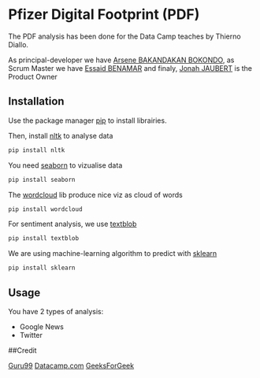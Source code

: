 # Pfizer Digital Footprint (PDF)
The PDF analysis has been done for the Data Camp teaches by Thierno Diallo.

As principal-developer we have [Arsene BAKANDAKAN BOKONDO](https://www.linkedin.com/in/ars%C3%A8ne-bakandakan/), 
as Scrum Master we have [Essaid BENAMAR](https://www.linkedin.com/in/essaid-benamar/) and finaly, [Jonah JAUBERT](https://www.linkedin.com/in/jonah-jaubert/) is the Product Owner

## Installation

Use the package manager [pip](https://pip.pypa.io/en/stable/) to install librairies.

Then, install [nltk](https://www.nltk.org/install.html) to analyse data
```bash
pip install nltk
```
You need [seaborn](https://seaborn.pydata.org/installing.html) to vizualise data
```bash
pip install seaborn
```
The [wordcloud](https://pypi.org/project/wordcloud/) lib produce nice viz as cloud of words
```bash
pip install wordcloud
```
For sentiment analysis, we use [textblob](https://textblob.readthedocs.io/en/dev/install.html)
```bash
pip install textblob
```
We are using machine-learning algorithm to predict with [sklearn](https://scikit-learn.org/stable/install.html)
```bash
pip install sklearn
```
## Usage

You have 2 types of analysis:
- Google News
- Twitter 

##Credit

[Guru99](https://www.guru99.com/pos-tagging-chunking-nltk.html)
[Datacamp.com](https://www.datacamp.com/tutorial/stemming-lemmatization-python)
[GeeksForGeek](https://www.geeksforgeeks.org/text-mining-in-data-mining/?ref=gcse)